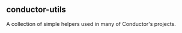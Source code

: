 conductor-utils
---------------

A collection of simple helpers used in many of Conductor's projects.